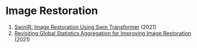 # Image Restoration
1. [SwinIR: Image Restoration Using Swin Transformer](https://arxiv.org/abs/2108.10257) (2021)
2. [Revisiting Global Statistics Aggregation for Improving Image Restoration](https://arxiv.org/abs/2112.04491) (2021)
